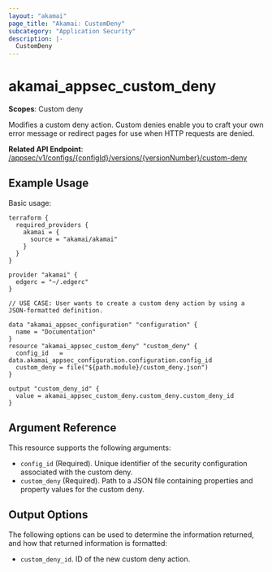 ```yaml
---
layout: "akamai"
page_title: "Akamai: CustomDeny"
subcategory: "Application Security"
description: |-
  CustomDeny
---
```


# akamai_appsec_custom_deny

**Scopes**: Custom deny

Modifies a custom deny action. Custom denies enable you to craft your own error message or redirect pages for use when HTTP requests are denied.

**Related API Endpoint**: [/appsec/v1/configs/{configId}/versions/{versionNumber}/custom-deny](https://techdocs.akamai.com/application-security/reference/get-custom-deny-actions)

## Example Usage

Basic usage:

```
terraform {
  required_providers {
    akamai = {
      source = "akamai/akamai"
    }
  }
}

provider "akamai" {
  edgerc = "~/.edgerc"
}

// USE CASE: User wants to create a custom deny action by using a JSON-formatted definition.

data "akamai_appsec_configuration" "configuration" {
  name = "Documentation"
}
resource "akamai_appsec_custom_deny" "custom_deny" {
  config_id   = data.akamai_appsec_configuration.configuration.config_id
  custom_deny = file("${path.module}/custom_deny.json")
}

output "custom_deny_id" {
  value = akamai_appsec_custom_deny.custom_deny.custom_deny_id
}
```

## Argument Reference

This resource supports the following arguments:

- `config_id` (Required). Unique identifier of the security configuration associated with the custom deny.
- `custom_deny` (Required). Path to a JSON file containing properties and property values for the custom deny. 

## Output Options

The following options can be used to determine the information returned, and how that returned information is formatted:

- `custom_deny_id`. ID of the new custom deny action.